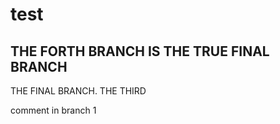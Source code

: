 # test
## THE FORTH BRANCH IS THE TRUE FINAL BRANCH

THE FINAL BRANCH. THE THIRD

comment in branch 1